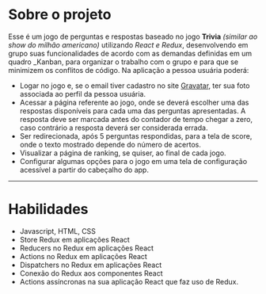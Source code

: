# Sobre o projeto

Esse é um jogo de perguntas e respostas baseado no jogo **Trivia** _(similar ao show do milhão americano)_ utilizando _React e Redux_, desenvolvendo em grupo suas funcionalidades de acordo com as demandas definidas em um quadro _Kanban, para organizar o trabalho com o grupo e para que se minimizem os conflitos de código. Na aplicação a pessoa usuária poderá:

  - Logar no jogo e, se o email tiver cadastro no site [Gravatar](https://pt.gravatar.com/), ter sua foto associada ao perfil da pessoa usuária.
  - Acessar a página referente ao jogo, onde se deverá escolher uma das respostas disponíveis para cada uma das perguntas apresentadas. A resposta deve ser marcada antes do contador de tempo chegar a zero, caso contrário a resposta deverá ser considerada errada.
  - Ser redirecionada, após 5 perguntas respondidas, para a tela de score, onde o texto mostrado depende do número de acertos.
  - Visualizar a página de ranking, se quiser, ao final de cada jogo.
  - Configurar algumas opções para o jogo em uma tela de configuração acessível a partir do cabeçalho do app.

---
# Habilidades

  - Javascript, HTML, CSS
  - Store Redux em aplicações React
  - Reducers no Redux em aplicações React
  - Actions no Redux em aplicações React
  - Dispatchers no Redux em aplicações React
  - Conexão do Redux aos componentes React
  - Actions assíncronas na sua aplicação React que faz uso de Redux.
